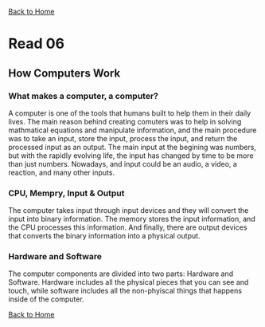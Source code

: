 [Back to Home](README.md)

# Read 06

## How Computers Work

### What makes a computer, a computer?

A computer is one of the tools that humans built to help them in their daily lives. The main reason behind creating comuters was to help in solving mathmatical equations and manipulate information, and the main procedure was to take an input, store the input, process the input, and return the processed input as an output. The main input at the begining was numbers, but with the rapidly evolving life, the input has changed by time to be more than just numbers. Nowadays, and input could be an audio, a video, a reaction, and many other inputs.

### CPU, Mempry, Input & Output

The computer takes input through input devices and they will convert the input into binary information. The memory stores the input information, and the CPU processes this information. And finally, there are output devices that converts the binary information into a physical output.

### Hardware and Software

The computer components are divided into two parts: Hardware and Software. Hardware includes all the physical pieces that you can see and touch, while software includes all the non-phyiscal things that happens inside of the computer.

[Back to Home](README.md)
